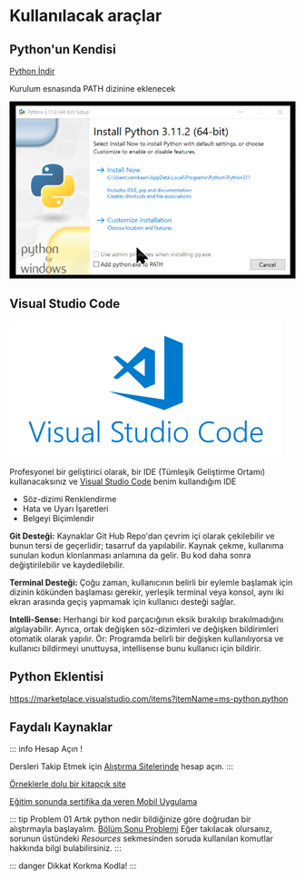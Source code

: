 # Kullanılacak araçlar

## Python'un Kendisi

[Python İndir](https://www.python.org/)

Kurulum esnasında PATH dizinine eklenecek

![Windows Kurulum Ekranı](./img/python-kur.webp)

## Visual Studio Code

![code](./img/visualstudiocodelogo.png)

Profesyonel bir geliştirici olarak, bir IDE (Tümleşik Geliştirme Ortamı) kullanacaksınız ve [Visual Studio Code](https://code.visualstudio.com/) benim kullandığım IDE

* Söz-dizimi Renklendirme
* Hata ve Uyarı İşaretleri
* Belgeyi Biçimlendir

**Git Desteği:** Kaynaklar Git Hub Repo'dan çevrim içi olarak çekilebilir ve bunun tersi de geçerlidir; tasarruf da yapılabilir. Kaynak çekme, kullanıma sunulan kodun klonlanması anlamına da gelir. Bu kod daha sonra değiştirilebilir ve kaydedilebilir.

**Terminal Desteği:** Çoğu zaman, kullanıcının belirli bir eylemle başlamak için dizinin kökünden başlaması gerekir, yerleşik terminal veya konsol, aynı iki ekran arasında geçiş yapmamak için kullanıcı desteği sağlar.

**Intelli-Sense:** Herhangi bir kod parçacığının eksik bırakılıp bırakılmadığını algılayabilir. Ayrıca, ortak değişken söz-dizimleri ve değişken bildirimleri otomatik olarak yapılır. Ör: Programda belirli bir değişken kullanılıyorsa ve kullanıcı bildirmeyi unuttuysa, intellisense bunu kullanıcı için bildirir.

## Python Eklentisi

<https://marketplace.visualstudio.com/items?itemName=ms-python.python>

## Faydalı Kaynaklar

::: info Hesap Açın !

Dersleri Takip Etmek için [Alıştırma Sitelerinde](../00_metot/alistirma-siteleri.md) hesap açın.
:::

[Örneklerle dolu bir kitapçık site](https://www.learnbyexample.org/python-introduction/)

[Eğitim sonunda sertifika da veren Mobil Uygulama](https://sololearn.onelink.me/MfgO/b2lvn69x)

::: tip Problem 01
Artık python nedir bildiğinize göre doğrudan bir alıştırmayla başlayalım.
[Bölüm Sonu Problemi](https://edabit.com/challenge/8ym3dKrL3svkYr4h4)
Eğer takılacak olursanız, sorunun üstündeki *Resources* sekmesinden soruda kullanılan komutlar hakkında bilgi bulabilirsiniz.
:::

::: danger Dikkat
Korkma Kodla!
:::
